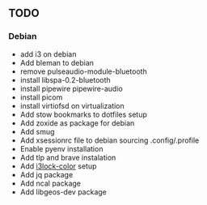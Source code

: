 ## TODO

### Debian

- add i3 on debian
- Add bleman to debian
- remove pulseaudio-module-bluetooth
- install libspa-0.2-bluetooth
- install pipewire pipewire-audio
- install picom
- install virtiofsd on virtualization
- Add stow bookmarks to dotfiles setup
- Add zoxide as package for debian
- Add smug
- Add xsessionrc file to debian sourcing .config/.profile
- Enable pyenv installation
- Add tlp and brave instalation
- Add [i3lock-color](https://github.com/Raymo111/i3lock-color) setup
- Add jq package
- Add ncal package
- Add libgeos-dev package

